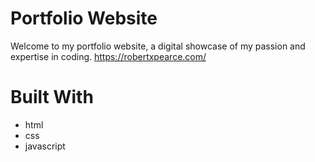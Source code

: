 # Portfolio Website
Welcome to my portfolio website, a digital showcase of my passion and expertise in coding.
https://robertxpearce.com/
# Built With
* html
* css
* javascript
